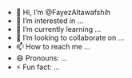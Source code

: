 - 👋 Hi, I’m @FayezAltawafshih
- 👀 I’m interested in ...
- 🌱 I’m currently learning ...
- 💞️ I’m looking to collaborate on ...
- 📫 How to reach me ...
- 😄 Pronouns: ...
- ⚡ Fun fact: ...

<!---
FayezAltawafshih/FayezAltawafshih is a ✨ special ✨ repository because its `README.md` (this file) appears on your GitHub profile.
You can click the Preview link to take a look at your changes.
--->
